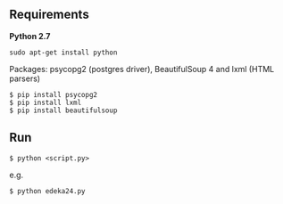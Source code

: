 Requirements
-------------
**Python 2.7**
```
sudo apt-get install python
```

Packages: psycopg2 (postgres driver), BeautifulSoup 4 and lxml (HTML parsers)
```
$ pip install psycopg2
$ pip install lxml
$ pip install beautifulsoup
```

Run
------
```
$ python <script.py>
```
e.g.
```
$ python edeka24.py
```